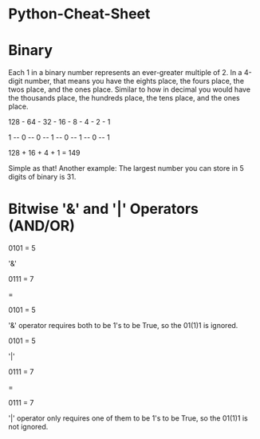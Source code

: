 # Python-Cheat-Sheet

# Binary
 
Each 1 in a binary number represents an ever-greater multiple of 2. In a 4-digit number, that means you have the eights place, the fours place, the twos place, and the ones place. Similar to how in decimal you would have the thousands place, the hundreds place, the tens place, and the ones place.

128 - 64 - 32 - 16 - 8 - 4 - 2 - 1

1 --  0  -- 0  -- 1  -- 0  -- 1  -- 0 --  1

128 + 16 + 4 + 1 = 149

Simple as that! Another example: The largest number you can store in 5 digits of binary is 31.


# Bitwise '&' and '|' Operators (AND/OR)

0101 = 5

'&'

0111 = 7

=

0101 = 5

'&' operator requires both to be 1's to be True, so the 01(1)1 is ignored.

0101 = 5

'|'

0111 = 7

=

0111 = 7

'|' operator only requires one of them to be 1's to be True, so the 01(1)1 is not ignored.
